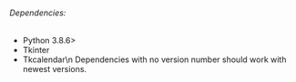 ###### Dependencies:
- Python 3.8.6>
- Tkinter
- Tkcalendar\n
Dependencies with no version number should work with newest versions.

